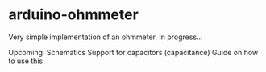 # arduino-ohmmeter
 
Very simple implementation of an ohmmeter. In progress...

Upcoming:
 Schematics
 Support for capacitors (capacitance)
 Guide on how to use this
 
